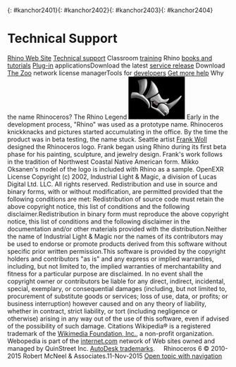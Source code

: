 ---
---

{: #kanchor2401}{: #kanchor2402}{: #kanchor2403}{: #kanchor2404}
# Technical Support
 [Rhino Web Site](http://www.rhino3d.com)  [Technical support](http://discourse.mcneel.com/) Classroom [training](http://www.rhino3d.com/training.htm) Rhino [books and tutorials](http://www2.rhino3d.com/resources/default.asp?category=14)  [Plug-in](http://www.rhino3d.com/resources/) applicationsDownload the latest [service release](http://download.mcneel.com/rhino/sr.asp) Download [The Zoo](http://wiki.mcneel.com/zoo/home) network license managerTools for [developers](http://www.rhino3d.com/developer.htm)  [Get more help](sak-help.html) Why the name Rhinoceros?
The Rhino Legend
![images/rhinorenderedplainblack.png](images/rhinorenderedplainblack.png)
Early in the development process, "Rhino" was used as a prototype name. Rhinoceros knickknacks and pictures started accumulating in the office. By the time the product was in beta testing, the name stuck.
Seattle artist [Frank Woll](http://www.frankwoll.com/) designed the Rhinoceros logo. Frank began using Rhino during its first beta phase for his painting, sculpture, and jewelry design. Frank's work follows in the tradition of Northwest Coastal Native American form. Mikko Oksanen's model of the logo is included with Rhino as a sample.
OpenEXR License
Copyright (c) 2002, Industrial Light &amp; Magic, a division of Lucas Digital Ltd. LLC.
All rights reserved.
Redistribution and use in source and binary forms, with or without modification, are permitted provided that the following conditions are met:
Redistribution of source code must retain the above copyright notice, this list of conditions and the following disclaimer.Redistribution in binary form must reproduce the above copyright notice, this list of conditions and the following disclaimer in the documentation and/or other materials provided with the distribution.Neither the name of Industrial Light &amp; Magic nor the names of its contributors may be used to endorse or promote products derived from this software without specific prior written permission.This software is provided by the copyright holders and contributors "as is" and any express or implied warranties, including, but not limited to, the implied warranties of merchantability and fitness for a particular purpose are disclaimed. In no event shall the copyright owner or contributors be liable for any direct, indirect, incidental, special, exemplary, or consequential damages (including, but not limited to, procurement of substitute goods or services; loss of use, data, or profits; or business interruption) however caused and on any theory of liability, whether in contract, strict liability, or tort (including negligence or otherwise) arising in any way out of the use of this software, even if advised of the possibility of such damage.
Citations
Wikipedia® is a registered trademark of the [Wikimedia Foundation, Inc.](http://www.wikimediafoundation.org/), a non-profit organization.
Webopedia is part of the [internet.com](http://www.internet.com/home-d.html) network of Web sites owned and managed by QuinStreet Inc.
 [AutoDesk trademarks](http://www.autodesk.com/company/legal-notices-trademarks/trademarks).
&#160;
&#160;
Rhinoceros 6 © 2010-2015 Robert McNeel &amp; Associates.11-Nov-2015
 [Open topic with navigation](technicalsupport.html) 

